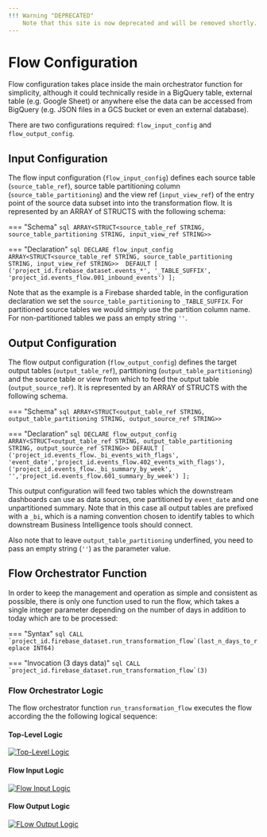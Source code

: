```yaml
---
!!! Warning "DEPRECATED"
    Note that this site is now deprecated and will be removed shortly.  The latest information and documentation on the `flowfunctions` library and framework can be found at the [flowfunctions.io](https://flowfunctions.io) site.
---
```

 
# Flow Configuration
Flow configuration takes place inside the main orchestrator function for simplicity, although it could technically reside in a BigQuery table, external table (e.g. Google Sheet) or anywhere else the data can be accessed from BigQuery (e.g. JSON files in a GCS bucket or even an external database).  

There are two configurations required: `flow_input_config` and `flow_output_config`.

## Input Configuration
The flow input configuration (`flow_input_config`) defines each source table (`source_table_ref`), source table partitioning column (`source_table_partitioning`) and the view ref (`input_view_ref`) of the entry point of the source data subset into into the transformation flow.  It is represented by an ARRAY of STRUCTS with the following schema:

=== "Schema"
    ```sql
    ARRAY<STRUCT<source_table_ref STRING, source_table_partitioning STRING, input_view_ref STRING>>
    ```

=== "Declaration"
    ```sql
    DECLARE flow_input_config 
    ARRAY<STRUCT<source_table_ref STRING, source_table_partitioning STRING, input_view_ref STRING>> 
    DEFAULT [
    ('project_id.firebase_dataset.events_*', '_TABLE_SUFFIX', 'project_id.events_flow.001_inbound_events')
    ]; 
    ```

Note that as the example is a Firebase sharded table, in the configuration declaration we set the `source_table_partitioning` to `_TABLE_SUFFIX`. For partitioned source tables we would simply use the partition column name.  For non-partitioned tables we pass an empty string `''`.


## Output Configuration
The flow output configuration (`flow_output_config`) defines the target output tables (`output_table_ref`), partitioning (`output_table_partitioning`) and the source table or view from which to feed the output table (`output_source_ref`).  It is represented by an ARRAY of STRUCTS with the following schema.

=== "Schema"
    ```sql
    ARRAY<STRUCT<output_table_ref STRING, output_table_partitioning STRING, output_source_ref STRING>>
    ```

=== "Declaration"
    ```sql
    DECLARE flow_output_config 
    ARRAY<STRUCT<output_table_ref STRING, output_table_partitioning STRING, output_source_ref STRING>>
    DEFAULT [
    ('project_id.events_flow._bi_events_with_flags', 'event_date','project_id.events_flow.402_events_with_flags'),
    ('project_id.events_flow._bi_summary_by_week', '','project_id.events_flow.601_summary_by_week')
    ];
    ```

This output configuration will feed two tables which the downstream dashboards can use as data sources, one partitioned by `event_date` and one unpartitioned summary.  Note that in this case all output tables are prefixed with a `_bi`, which is a naming convention chosen to identify tables to which downstream Business Intelligence tools should connect.

Also note that to leave `output_table_partitioning` underfined, you need to pass an empty string (`''`) as the parameter value.

## Flow Orchestrator Function
In order to keep the management and operation as simple and consistent as possible, there is only one function used to run the flow, which takes a single integer parameter depending on the number of days in addition to today which are to be processed:

=== "Syntax"
    ```sql
    CALL `project_id.firebase_dataset.run_transformation_flow`(last_n_days_to_replace INT64)
    ```

=== "Invocation (3 days data)"
    ```sql
    CALL `project_id.firebase_dataset.run_transformation_flow`(3)
    ```

### Flow Orchestrator Logic
The flow orchestrator function `run_transformation_flow` executes the flow according the the following logical sequence:

#### Top-Level Logic 
[![Top-Level Logic](https://mermaid.ink/img/pako:eNqVU11L7DAQ_SshsERxFT_eysUXrU8-iKsimEuYbbK7gXZS8qF3b-l_N0lX2UIX9C0958zMOR2mo5WRihZ0Nus0al-Qjq1q81FtwHpWdKwK9l2xgrAlOO3YnDCpYW2heQApNa4jdXneR9hvVJOFqIK3ULMv7AWshmWtHMvNDfo7aHS9TdrGoHEtVCqpE7XQ_1OTi_O-72czjhy_3ZD7x_TtwjKObzckEUL9U1Xw2uAbpxdnpHwtb56fysxx-pejDSiiG3QrYxtIQpG4oyg_QP1Z2uujGpwXKCRsnfBGWNXW0eRxbHnMUaEcGTHBt8GLyuBKr2PjqzOyKJ-eH8jJyI8YdNnWWnmxh-1qk6tpZhgcWglefTE-_9RUM4X_PobGUYrLAymybBxiv3KUYZ8YhjrlQ7vDo2kQ71p95BDTzI9jHNgmOT29JtN-pv3ngmkvPx4zXt2BZeeSqc3ROW1UbK5lPMuOIyGc5kPitIjPeIfxxbGPuqG8lNobS4sV1E7NKQRvFlusvoFBdTuc7Q7tPwFUIXjH)](https://mermaid-js.github.io/mermaid-live-editor/edit#pako:eNqVU11L7DAQ_SshsERxFT_eysUXrU8-iKsimEuYbbK7gXZS8qF3b-l_N0lX2UIX9C0958zMOR2mo5WRihZ0Nus0al-Qjq1q81FtwHpWdKwK9l2xgrAlOO3YnDCpYW2heQApNa4jdXneR9hvVJOFqIK3ULMv7AWshmWtHMvNDfo7aHS9TdrGoHEtVCqpE7XQ_1OTi_O-72czjhy_3ZD7x_TtwjKObzckEUL9U1Xw2uAbpxdnpHwtb56fysxx-pejDSiiG3QrYxtIQpG4oyg_QP1Z2uujGpwXKCRsnfBGWNXW0eRxbHnMUaEcGTHBt8GLyuBKr2PjqzOyKJ-eH8jJyI8YdNnWWnmxh-1qk6tpZhgcWglefTE-_9RUM4X_PobGUYrLAymybBxiv3KUYZ8YhjrlQ7vDo2kQ71p95BDTzI9jHNgmOT29JtN-pv3ngmkvPx4zXt2BZeeSqc3ROW1UbK5lPMuOIyGc5kPitIjPeIfxxbGPuqG8lNobS4sV1E7NKQRvFlusvoFBdTuc7Q7tPwFUIXjH)

#### Flow Input Logic
[![Flow Input Logic](https://mermaid.ink/img/pako:eNqdU9FqGzEQ_BUhMHLAgbSPRwk0rUPzkpS6FEpUxFpa26I66ZB0Ce7l_r2rs-u4rd0kfTmk2dnZ3dFtx3UwyCs-GnXW21yxTixcuNcriFlUndBtvENRMTGHZJOYMGEsLCPUH8EY65cUen3WE5xXWA9Ej22O4MQv7AtEC3OHSQziwedLqK1bF24dfEgNaCzsEprZH0Xk1Vnf96OR9NLvumGfL8o9tXMq36yY9U2blQ5-YZe3kjPJv1EUc9uoTchABnVn8T6NKX448mYez8cOUlae0HVSOaiIjaOWTkjwZK_eYQFlMIN1VODy5hObvn33gaXQRo0ql6HZ1TUrE6j9bodO9Qr19y3c0Hg22-DJ0E7yq8TIudLavlS574hoJO-Hcf_sqEywn_YoriL4JW69eGnaM4w6LLponftNeXz7XGZRRW-2n2OPy05Pz9kxN4_7PKQ9SP51OpP8gf2HJU9rX9_8Q_qvcaXnE15jrMEa2shOekY_9bBDkld0pBWkk_Q98dqGxHBqbA6RVwtwCScc2hxma693wIb1frOxW7T_CWfUfVU)](https://mermaid-js.github.io/mermaid-live-editor/edit#pako:eNqdU9FqGzEQ_BUhMHLAgbSPRwk0rUPzkpS6FEpUxFpa26I66ZB0Ce7l_r2rs-u4rd0kfTmk2dnZ3dFtx3UwyCs-GnXW21yxTixcuNcriFlUndBtvENRMTGHZJOYMGEsLCPUH8EY65cUen3WE5xXWA9Ej22O4MQv7AtEC3OHSQziwedLqK1bF24dfEgNaCzsEprZH0Xk1Vnf96OR9NLvumGfL8o9tXMq36yY9U2blQ5-YZe3kjPJv1EUc9uoTchABnVn8T6NKX448mYez8cOUlae0HVSOaiIjaOWTkjwZK_eYQFlMIN1VODy5hObvn33gaXQRo0ql6HZ1TUrE6j9bodO9Qr19y3c0Hg22-DJ0E7yq8TIudLavlS574hoJO-Hcf_sqEywn_YoriL4JW69eGnaM4w6LLponftNeXz7XGZRRW-2n2OPy05Pz9kxN4_7PKQ9SP51OpP8gf2HJU9rX9_8Q_qvcaXnE15jrMEa2shOekY_9bBDkld0pBWkk_Q98dqGxHBqbA6RVwtwCScc2hxma693wIb1frOxW7T_CWfUfVU)

#### Flow Output Logic
[![FLow Output Logic](https://mermaid.ink/img/pako:eNqVU11LIzEU_SshUFKhgu7jIIKrFX1RscuCmCXcTtJO2Ewy5EPpjvPf92Zaa4XR6suQnHtycu7J3JaWTipa0NGo1VbHgrRsYdxzWYGPrGhZmfyTYgVhcwg6sAlhUsPSQ30HUmq7xNKPow7hWKm6J1qVogfDXrHf4DXMjQqsF3c2XkKtzSpza2ddaKBUmZ1LM_0vixwfdV03GnHL7dYN-fUz70Oa4_VNRVyKTYqidHahl4-cEk7_cJsaCVGJTTH2F4-xOoSfzP3p2ECIwgoJqyCiE141Bv0coNjBzmVDx4VUEbRB8cvbezI9O78iu3VyfUOyefHOaG-yrFT59xVvsDcdtbOYZsvpdSAYW7a2K5b3W6KSnHbcbqy-M_Wm1ne9h7I_gEGBZx0rsUjGiOCSx2oPjx-_Qc7aysrNZ_jZyOHhKfkwqk9S7A--cPownXH6QvaE8AWhm9sPdYbboxNaK1-DljhaLbcEf85-GDgtcImzhCtuO-StO59KHZ2nxQJMUBMKKbrZypZbYM26WI_eBu3-A4_WZ6A)](https://mermaid-js.github.io/mermaid-live-editor/edit#pako:eNqVU11LIzEU_SshUFKhgu7jIIKrFX1RscuCmCXcTtJO2Ewy5EPpjvPf92Zaa4XR6suQnHtycu7J3JaWTipa0NGo1VbHgrRsYdxzWYGPrGhZmfyTYgVhcwg6sAlhUsPSQ30HUmq7xNKPow7hWKm6J1qVogfDXrHf4DXMjQqsF3c2XkKtzSpza2ddaKBUmZ1LM_0vixwfdV03GnHL7dYN-fUz70Oa4_VNRVyKTYqidHahl4-cEk7_cJsaCVGJTTH2F4-xOoSfzP3p2ECIwgoJqyCiE141Bv0coNjBzmVDx4VUEbRB8cvbezI9O78iu3VyfUOyefHOaG-yrFT59xVvsDcdtbOYZsvpdSAYW7a2K5b3W6KSnHbcbqy-M_Wm1ne9h7I_gEGBZx0rsUjGiOCSx2oPjx-_Qc7aysrNZ_jZyOHhKfkwqk9S7A--cPownXH6QvaE8AWhm9sPdYbboxNaK1-DljhaLbcEf85-GDgtcImzhCtuO-StO59KHZ2nxQJMUBMKKbrZypZbYM26WI_eBu3-A4_WZ6A)